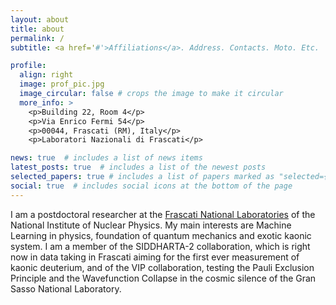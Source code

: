 ```yaml
---
layout: about
title: about
permalink: /
subtitle: <a href='#'>Affiliations</a>. Address. Contacts. Moto. Etc.

profile:
  align: right
  image: prof_pic.jpg
  image_circular: false # crops the image to make it circular
  more_info: >
    <p>Building 22, Room 4</p>
    <p>Via Enrico Fermi 54</p>
    <p>00044, Frascati (RM), Italy</p>
    <p>Laboratori Nazionali di Frascati</p>

news: true  # includes a list of news items
latest_posts: true  # includes a list of the newest posts
selected_papers: true # includes a list of papers marked as "selected={true}"
social: true  # includes social icons at the bottom of the page
---
```

I am a postdoctoral researcher at the [Frascati National Laboratories](https://w3.lnf.infn.it/) of the National Institute of Nuclear Physics.
My main interests are Machine Learning in physics, foundation of quantum mechanics and exotic kaonic system.
I am a member of the SIDDHARTA-2 collaboration, which is right now in data taking in Frascati aiming for the first ever measurement of kaonic deuterium, and
of the VIP collaboration, testing the Pauli Exclusion Principle and the Wavefunction Collapse in the cosmic silence of the Gran Sasso National Laboratory.
